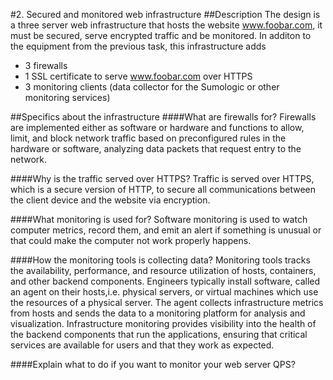 #2. Secured and monitored web infrastructure
##Description
The design is a three server web infrastructure that hosts the website www.foobar.com, it must be secured, serve encrypted traffic and be monitored. In additon to the equipment from the previous task, this infrastructure adds
* 3 firewalls
* 1 SSL certificate to serve www.foobar.com over HTTPS
* 3 monitoring clients (data collector for the Sumologic or other monitoring services)

##Specifics about the infrastructure
####What are firewalls for?
Firewalls are implemented either as software or hardware and functions to allow, limit, and block network traffic based on preconfigured rules in the hardware or software, analyzing data packets that request entry to the network.

####Why is the traffic served over HTTPS?
Traffic is served over HTTPS, which is a secure version of HTTP, to secure all communications between the client device and the website via encryption.

####What monitoring is used for?
Software monitoring is used to watch computer metrics, record them, and emit an alert if something is unusual or that could make the computer not work properly happens.

####How the monitoring tools is collecting data?
Monitoring tools tracks the availability, performance, and resource utilization of hosts, containers, and other backend components. Engineers typically install software, called an agent on their hosts,i.e. physical servers, or virtual machines which use the resources of a physical server. The agent collects infrastructure metrics from hosts and sends the data to a monitoring platform for analysis and visualization. Infrastructure monitoring provides visibility into the health of the backend components that run the applications, ensuring that critical services are available for users and that they work as expected.

####Explain what to do if you want to monitor your web server QPS?

